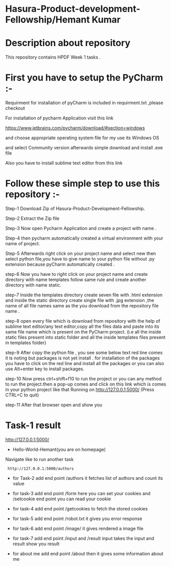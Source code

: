 # Hasura-Product-development-Fellowship/Hemant Kumar

# Description about repository 
  This repository contains  HPDF Week 1 tasks .



# First you have to setup the PyCharm :-

   Requirment for installation of pyCharm is included in requirment.txt ,please checkout

   For installation of pycharm Application visit this link

   https://www.jetbrains.com/pycharm/download/#section=windows

   and choose appropriate operating system file for my use its Windows OS

   and select Community version afterwards simple download and install .exe file

   Also you have to install sublime text editor from this link 


# Follow these simple step to use this repository :-   
 Step-1
  Download Zip of Hasura-Product-Development-Fellowship.

 Step-2
  Extract the Zip file

 Step-3
 Now open Pycharm Application and create a project with name .

 Step-4
 then pycharm automatically created a virtual environment with your name of project.

 Step-5
 Afterwards right click on your project name and select new then select python file,you have to give name to your python file without .py extension because pyCharm automatically created .

 step-6
 Now you have to right click on your project name and create directory with name templates follow same rule and create another directory with name static.

 step-7
 Inside the templates directory create seven file with .html extension and inside the static directory create single file with .jpg extension ,the 
 name of all file names same as the you download from the repository file name .

 step-8
 open every file which is download from repository with the help of sublime text editor/any text editor,copy all the files data and paste into its same file name which is present on the PyCharm project. (i.e all the inside static files present into static folder and all the inside templates files present in templates folder)

 step-9
 After copy the python file , you see some below text red line comes it is noting but packages is not yet install . for installation of the packages you have to click on the red line and install all the packages or you can also use  Alt+enter key to install packages.

 step-10
 Now press ctrl+shift+f10 to run the project or you can any method to run the project.then a pop-up comes and click on this link which is comes in your python project like that Running on http://127.0.0.1:5000/ (Press CTRL+C to quit)

 step-11
 After that browser open and show you 

   # Task-1 result
   http://127.0.0.1:5000/
   * Hello-World-Hemant(you are on homepage)

   Navigate like to  run another task

     http://127.0.0.1:5000/authors
   * for Task-2 add end point /authors it fetches list of authors and count its value
   * for task-3 add end point /form here you can set your cookies and  /setcookie end point you can read your cookie
   * for task-4 add end point /getcookies to fetch the stored cookies
   * for task-5 add end point /robot.txt it gives you error response
   * for task-6 add end point /image/ it gives rendered a image file
   * for task-7 add end point /input and /result input takes the input and result show you result

   * for about me add end point /about then it gives some information about me

 




 












